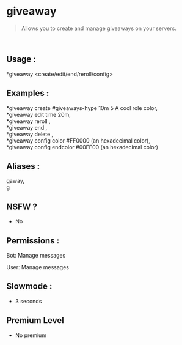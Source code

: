 # giveaway

> Allows you to create and manage giveaways on your servers.

<br>

## Usage :

*giveaway <create/edit/end/reroll/config>

## Examples :

*giveaway create #giveaways-hype 10m 5 A cool role color,
<br>*giveaway edit time <giveaway message id> 20m,
<br>*giveaway reroll <giveaway message id>,
<br>*giveaway end <giveaway message id>,
<br>*giveaway delete <giveaway message id>,
<br>*giveaway config color #FF0000 (an hexadecimal color),
<br>*giveaway config endcolor #00FF00 (an hexadecimal color)

## Aliases :

gaway,
<br>g

## NSFW ?

- No

## Permissions :

Bot: Manage messages
<br>

User: Manage messages

## Slowmode :

- 3 seconds

## Premium Level

- No premium